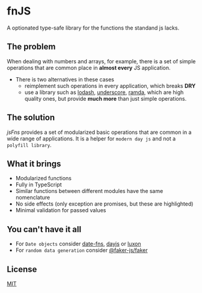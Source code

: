 # fnJS

A optionated type-safe library for the functions the standand js lacks.

## The problem

When dealing with numbers and arrays, for example, there is a set of simple operations that are common place in **almost every** JS application.

- There is two alternatives in these cases
    - reimplement such operations in every application, which breaks **DRY**
    - use a library such as [lodash](https://www.npmjs.com/package/lodash), [underscore](https://www.npmjs.com/package/underscore), [ramda](https://www.npmjs.com/package/ramda), which are high quality ones, but provide **much more** than just simple operations.

## The solution

_jsFns_ provides a set of modularized basic operations that are common in a wide range of applications. It is a helper for `modern day js` and not a `polyfill library`.

## What it brings

  - Modularized functions
  - Fully in TypeScript
  - Similar functions between different modules have the same nomenclature
  - No side effects (only exception are promises, but these are highlighted)
  - Minimal validation for passed values

## You can't have it all

  - For `Date objects` consider [date-fns](https://www.npmjs.com/package/date-fns), [dayjs](https://www.npmjs.com/package/dayjs) or [luxon](https://www.npmjs.com/package/luxon)
  - For `random data generation` consider [@faker-js/faker](https://www.npmjs.com/package/@faker-js/faker)

## License

[MIT](LICENSE)
